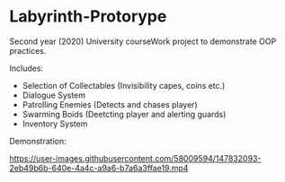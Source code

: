 # Labyrinth-Protorype
Second year (2020) University courseWork project to demonstrate OOP practices.


Includes:


- Selection of Collectables (Invisibility capes, coins etc.)
- Dialogue System
- Patrolling Enemies (Detects and chases player)
- Swarming Boids (Deetcting player and alerting guards)
- Inventory System

Demonstration:

https://user-images.githubusercontent.com/58009594/147832093-2eb49b6b-640e-4a4c-a9a6-b7a6a3ffae19.mp4
